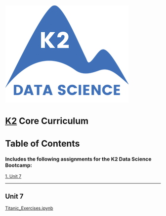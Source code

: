 ![K2 logo](k2_logo.png)

# [K2](http://www.k2datascience.com/) Core Curriculum

# Table of Contents
### Includes the following assignments for the K2 Data Science Bootcamp:

[1. Unit 7](#section-a)

---

## <a name="section-a">Unit 7</a>
[Titanic_Exercises.ipynb](https://github.com/kevinchowder/k2_assignments/blob/master/Titanic_Exercises.ipynb)
